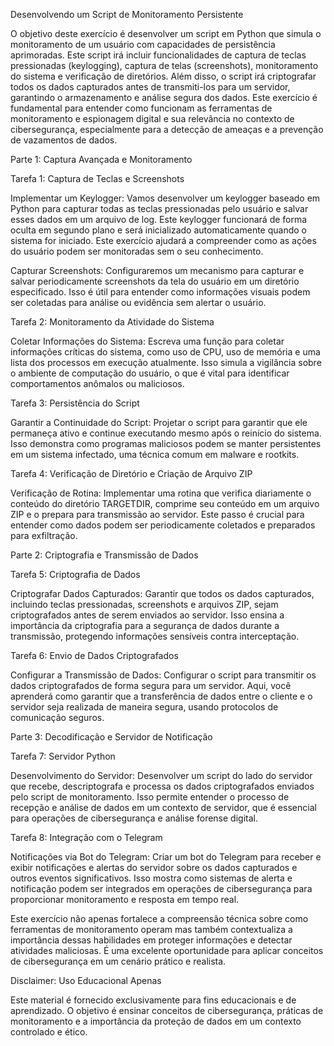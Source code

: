 Desenvolvendo um Script de Monitoramento Persistente

O objetivo deste exercício é desenvolver um script em Python que simula o monitoramento de um usuário com capacidades de persistência aprimoradas. Este script irá incluir funcionalidades de captura de teclas pressionadas (keylogging), captura de telas (screenshots), monitoramento do sistema e verificação de diretórios. Além disso, o script irá criptografar todos os dados capturados antes de transmiti-los para um servidor, garantindo o armazenamento e análise segura dos dados. Este exercício é fundamental para entender como funcionam as ferramentas de monitoramento e espionagem digital e sua relevância no contexto de cibersegurança, especialmente para a detecção de ameaças e a prevenção de vazamentos de dados.

Parte 1: Captura Avançada e Monitoramento

Tarefa 1: Captura de Teclas e Screenshots

Implementar um Keylogger: Vamos desenvolver um keylogger baseado em Python para capturar todas as teclas pressionadas pelo usuário e salvar esses dados em um arquivo de log. Este keylogger funcionará de forma oculta em segundo plano e será inicializado automaticamente quando o sistema for iniciado. Este exercício ajudará a compreender como as ações do usuário podem ser monitoradas sem o seu conhecimento.

Capturar Screenshots: Configuraremos um mecanismo para capturar e salvar periodicamente screenshots da tela do usuário em um diretório especificado. Isso é útil para entender como informações visuais podem ser coletadas para análise ou evidência sem alertar o usuário.

Tarefa 2: Monitoramento da Atividade do Sistema

Coletar Informações do Sistema: Escreva uma função para coletar informações críticas do sistema, como uso de CPU, uso de memória e uma lista dos processos em execução atualmente. Isso simula a vigilância sobre o ambiente de computação do usuário, o que é vital para identificar comportamentos anômalos ou maliciosos.

Tarefa 3: Persistência do Script

Garantir a Continuidade do Script: Projetar o script para garantir que ele permaneça ativo e continue executando mesmo após o reinício do sistema. Isso demonstra como programas maliciosos podem se manter persistentes em um sistema infectado, uma técnica comum em malware e rootkits.

Tarefa 4: Verificação de Diretório e Criação de Arquivo ZIP

Verificação de Rotina: Implementar uma rotina que verifica diariamente o conteúdo do diretório TARGETDIR, comprime seu conteúdo em um arquivo ZIP e o prepara para transmissão ao servidor. Este passo é crucial para entender como dados podem ser periodicamente coletados e preparados para exfiltração.

Parte 2: Criptografia e Transmissão de Dados

Tarefa 5: Criptografia de Dados

Criptografar Dados Capturados: Garantir que todos os dados capturados, incluindo teclas pressionadas, screenshots e arquivos ZIP, sejam criptografados antes de serem enviados ao servidor. Isso ensina a importância da criptografia para a segurança de dados durante a transmissão, protegendo informações sensíveis contra interceptação.

Tarefa 6: Envio de Dados Criptografados

Configurar a Transmissão de Dados: Configurar o script para transmitir os dados criptografados de forma segura para um servidor. Aqui, você aprenderá como garantir que a transferência de dados entre o cliente e o servidor seja realizada de maneira segura, usando protocolos de comunicação seguros.

Parte 3: Decodificação e Servidor de Notificação

Tarefa 7: Servidor Python

Desenvolvimento do Servidor: Desenvolver um script do lado do servidor que recebe, descriptografa e processa os dados criptografados enviados pelo script de monitoramento. Isso permite entender o processo de recepção e análise de dados em um contexto de servidor, que é essencial para operações de cibersegurança e análise forense digital.

Tarefa 8: Integração com o Telegram

Notificações via Bot do Telegram: Criar um bot do Telegram para receber e exibir notificações e alertas do servidor sobre os dados capturados e outros eventos significativos. Isso mostra como sistemas de alerta e notificação podem ser integrados em operações de cibersegurança para proporcionar monitoramento e resposta em tempo real.

Este exercício não apenas fortalece a compreensão técnica sobre como ferramentas de monitoramento operam mas também contextualiza a importância dessas habilidades em proteger informações e detectar atividades maliciosas. É uma excelente oportunidade para aplicar conceitos de cibersegurança em um cenário prático e realista.

Disclaimer: Uso Educacional Apenas

Este material é fornecido exclusivamente para fins educacionais e de aprendizado. O objetivo é ensinar conceitos de cibersegurança, práticas de monitoramento e a importância da proteção de dados em um contexto controlado e ético.
